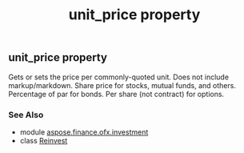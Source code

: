 ﻿---
title: unit_price property
second_title: Aspose.Finance for Python via .NET API References
description: 
type: docs
weight: 160
url: /python-net/aspose.finance.ofx.investment/reinvest/unit_price/
is_root: false
---

## unit_price property


Gets or sets the price per commonly-quoted unit. Does not include markup/markdown. Share price for stocks, mutual funds, and others. Percentage of par for bonds. Per share (not contract) for options.

### See Also
* module [aspose.finance.ofx.investment](../../)
* class [Reinvest](/finance/python-net/aspose.finance.ofx.investment/reinvest)
